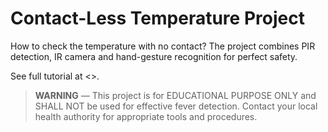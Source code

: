 # Contact-Less Temperature Project

How to check the temperature with no contact? The project combines PIR detection, IR camera and hand-gesture recognition for perfect safety.

See full tutorial at <>.

> **WARNING** — This project is for EDUCATIONAL PURPOSE ONLY and SHALL NOT be used for effective fever detection. Contact your local health authority for appropriate tools and procedures.

